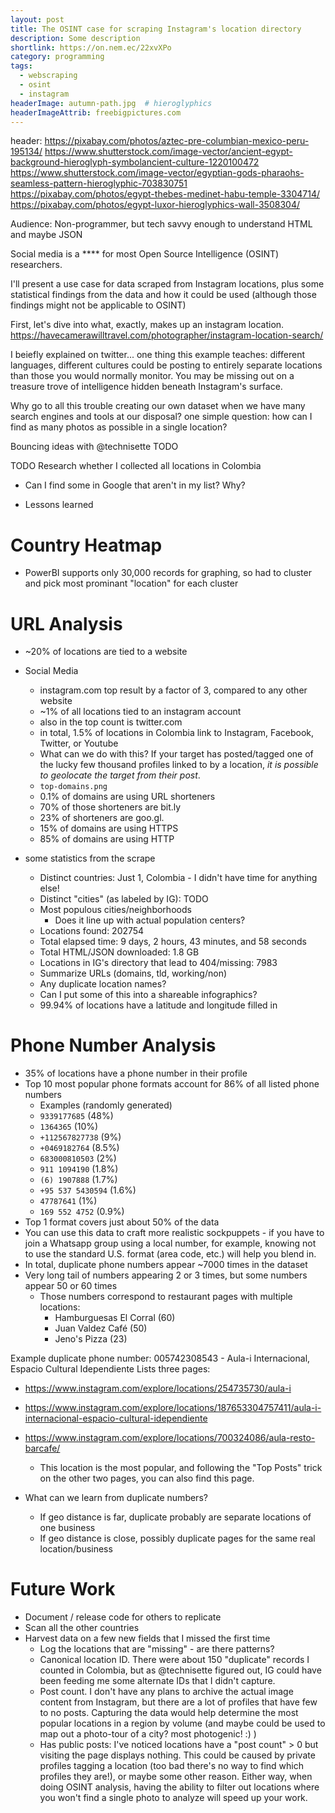 ```yaml
---
layout: post
title: The OSINT case for scraping Instagram's location directory
description: Some description
shortlink: https://on.nem.ec/22xvXPo
category: programming
tags:
  - webscraping
  - osint
  - instagram
headerImage: autumn-path.jpg  # hieroglyphics
headerImageAttrib: freebigpictures.com
---
```


header:
https://pixabay.com/photos/aztec-pre-columbian-mexico-peru-195134/
https://www.shutterstock.com/image-vector/ancient-egypt-background-hieroglyph-symbolancient-culture-1220100472
https://www.shutterstock.com/image-vector/egyptian-gods-pharaohs-seamless-pattern-hieroglyphic-703830751
https://pixabay.com/photos/egypt-thebes-medinet-habu-temple-3304714/
https://pixabay.com/photos/egypt-luxor-hieroglyphics-wall-3508304/


Audience: Non-programmer, but tech savvy enough to understand HTML and maybe JSON



Social media is a **** for most Open Source Intelligence (OSINT) researchers.

I'll present a use case for data scraped from Instagram locations, plus some
statistical findings from the data and how it could be used (although those
findings might not be applicable to OSINT)

First, let's dive into what, exactly, makes up an instagram location.
https://havecamerawilltravel.com/photographer/instagram-location-search/


I beiefly explained on twitter...
one thing this example teaches: different languages, different cultures could
be posting to entirely separate locations than those you would normally monitor.
You may be missing out on a treasure trove of intelligence hidden beneath
Instagram's surface.

Why go to all this trouble creating our own dataset when we have many
search engines and tools at our disposal?
one simple question: how can I find as many photos as possible in a single
location?

Bouncing ideas with @technisette TODO

TODO Research whether I collected all locations in Colombia
* Can I find some in Google that aren't in my list? Why?


* Lessons learned



Country Heatmap
===============

* PowerBI supports only 30,000 records for graphing, so had to cluster
  and pick most prominant "location" for each cluster



URL Analysis
============

* ~20% of locations are tied to a website

* Social Media
  * instagram.com top result by a factor of 3, compared to any other website
  * ~1% of all locations tied to an instagram account
  * also in the top count is twitter.com 
  * in total, 1.5% of locations in Colombia link to Instagram, Facebook,
    Twitter, or Youtube
  * What can we do with this? If your target has posted/tagged one of the lucky
    few thousand profiles linked to by a location,
    _it is possible to geolocate the target from their post_.
  * `top-domains.png`
  * 0.1% of domains are using URL shorteners
  * 70% of those shorteners are bit.ly
  * 23% of shorteners are goo.gl.
  * 15% of domains are using HTTPS
  * 85% of domains are using HTTP




* some statistics from the scrape
  * Distinct countries: Just 1, Colombia - I didn't have time for anything else!
  * Distinct "cities" (as labeled by IG): TODO
  * Most populous cities/neighborhoods
    * Does it line up with actual population centers?
  * Locations found: 202754
  * Total elapsed time: 9 days, 2 hours, 43 minutes, and 58 seconds
  * Total HTML/JSON downloaded: 1.8 GB
  * Locations in IG's directory that lead to 404/missing: 7983
  * Summarize URLs (domains, tld, working/non)
  * Any duplicate location names?
  * Can I put some of this into a shareable infographics?
  * 99.94% of locations have a latitude and longitude filled in


Phone Number Analysis
=====================

* 35% of locations have a phone number in their profile
* Top 10 most popular phone formats account for 86% of all listed phone numbers
  * Examples (randomly generated)
  * `9339177685` (48%)
  * `1364365` (10%)
  * `+112567827738` (9%)
  * `+0469182764` (8.5%)
  * `683000810503` (2%)
  * `911 1094190` (1.8%)
  * `(6) 1907888` (1.7%)
  * `+95 537 5430594` (1.6%)
  * `47787641` (1%)
  * `169 552 4752` (0.9%)
* Top 1 format covers just about 50% of the data
* You can use this data to craft more realistic sockpuppets - if you have to
  join a Whatsapp group using a local number, for example, knowing not to use
  the standard U.S. format (area code, etc.) will help you blend in.
* In total, duplicate phone numbers appear ~7000 times in the dataset
* Very long tail of numbers appearing 2 or 3 times, but some numbers
  appear 50 or 60 times
  * Those numbers correspond to restaurant pages with multiple locations:
    * Hamburguesas El Corral (60)
    * Juan Valdez Café (50)
    * Jeno's Pizza (23)

Example duplicate phone number:
005742308543 - Aula-i Internacional,  Espacio Cultural Idependiente
Lists three pages:
  * https://www.instagram.com/explore/locations/254735730/aula-i
  * https://www.instagram.com/explore/locations/187653304757411/aula-i-internacional-espacio-cultural-idependiente
  * https://www.instagram.com/explore/locations/700324086/aula-resto-barcafe/
    * This location is the most popular, and following the "Top Posts" trick
      on the other two pages, you can also find this page.

* What can we learn from duplicate numbers?
  * If geo distance is far, duplicate probably are separate locations of one business
  * If geo distance is close, possibly duplicate pages for the same real location/business


Future Work
===========

* Document / release code for others to replicate
* Scan all the other countries
* Harvest data on a few new fields that I missed the first time
  * Log the locations that are "missing" - are there patterns?
  * Canonical location ID. There were about 150 "duplicate" records
    I counted in Colombia, but as @technisette figured out, IG could have
    been feeding me some alternate IDs that I didn't capture.
  * Post count. I don't have any plans to archive the actual image content
    from Instagram, but there are a lot of profiles that have few to no posts.
    Capturing the data would help determine the most popular locations in a
    region by volume (and maybe could be used to map out a photo-tour of a
    city? most photogenic! :) )
  * Has public posts: I've noticed locations have a "post count" > 0 but
    visiting the page displays nothing. This could be caused by private profiles
    tagging a location (too bad there's no way to find which profiles they are!),
    or maybe some other reason. Either way, when doing OSINT analysis, having the
    ability to filter out locations where you won't find a single photo to 
    analyze will speed up your work.
